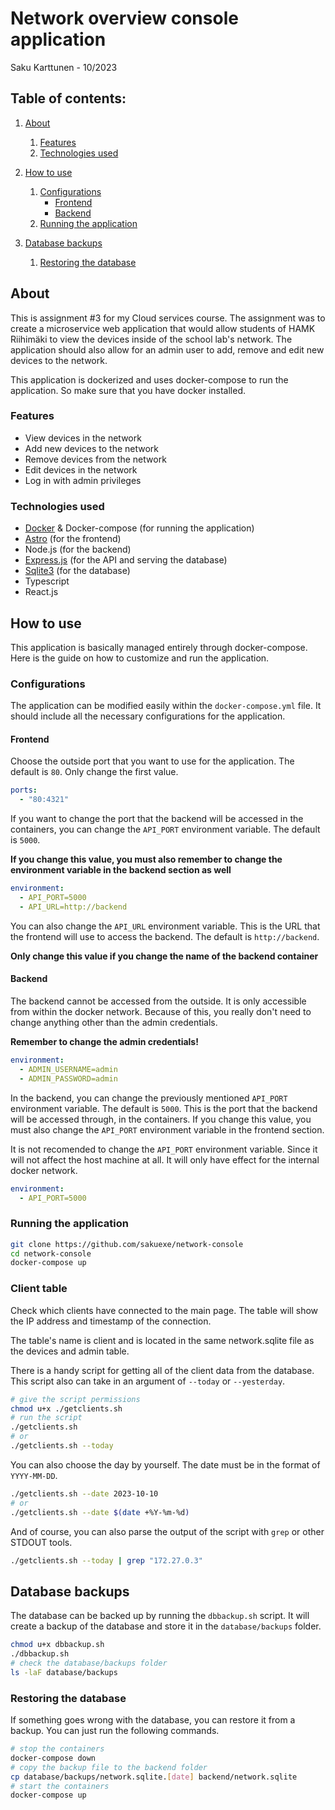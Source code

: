 # Network overview console application

Saku Karttunen - 10/2023

## Table of contents:

1. [About](/#About)

   1. [Features](/#Features)
   2. [Technologies used](/#Technologies-used)

2. [How to use](/#How-to-use)

   1. [Configurations](/#Configurations)
      - [Frontend](/#Frontend)
      - [Backend](/#Backend)
   2. [Running the application](/#Running-the-application)

3. [Database backups](/#Database-backups)
   1. [Restoring the database](/#Restoring-the-database)

## About

This is assignment #3 for my Cloud services course. The assignment was to create
a microservice web application that would allow students of HAMK Riihimäki to
view the devices inside of the school lab's network. The application should
also allow for an admin user to add, remove and edit new devices to the network.

This application is dockerized and uses docker-compose to run the application.
So make sure that you have docker installed.

### Features

- View devices in the network
- Add new devices to the network
- Remove devices from the network
- Edit devices in the network
- Log in with admin privileges

### Technologies used

- [Docker](https://www.docker.com/) & Docker-compose (for running the application)
- [Astro](https://astro.build/) (for the frontend)
- Node.js (for the backend)
- [Express.js](https://expressjs.com/) (for the API and serving the database)
- [Sqlite3](https://www.sqlite.org/index.html) (for the database)
- Typescript
- React.js

## How to use

This application is basically managed entirely through docker-compose. Here
is the guide on how to customize and run the application.

### Configurations

The application can be modified easily within the `docker-compose.yml` file.
It should include all the necessary configurations for the application.

#### **Frontend**

Choose the outside port that you want to use for the application. The default
is `80`. Only change the first value.

```yaml
ports:
  - "80:4321"
```

If you want to change the port that the backend will be accessed in the
containers, you can change the `API_PORT` environment variable. The default
is `5000`.

**If you change this value, you must also remember to change the environment
variable in the backend section as well**

```yaml
environment:
  - API_PORT=5000
  - API_URL=http://backend
```

You can also change the `API_URL` environment variable. This is the URL that
the frontend will use to access the backend. The default is `http://backend`.

**Only change this value if you change the name of the backend container**

#### **Backend**

The backend cannot be accessed from the outside. It is only accessible from
within the docker network. Because of this, you really don't need to change
anything other than the admin credentials.

**Remember to change the admin credentials!**

```yaml
environment:
  - ADMIN_USERNAME=admin
  - ADMIN_PASSWORD=admin
```

In the backend, you can change the previously mentioned `API_PORT` environment
variable. The default is `5000`. This is the port that the backend will be
accessed through, in the containers. If you change this value, you must also
change the `API_PORT` environment variable in the frontend section.

It is not recomended to change the `API_PORT` environment variable. Since
it will not affect the host machine at all. It will only have effect
for the internal docker network.

```yaml
environment:
  - API_PORT=5000
```

### Running the application

```bash
git clone https://github.com/sakuexe/network-console
cd network-console
docker-compose up
```

### Client table

Check which clients have connected to the main page. The table will show the
IP address and timestamp of the connection.

The table's name is client and is located in the same network.sqlite file as
the devices and admin table.

There is a handy script for getting all of the client data from the database.
This script also can take in an argument of `--today` or `--yesterday`.

```bash
# give the script permissions
chmod u+x ./getclients.sh
# run the script
./getclients.sh
# or
./getclients.sh --today
```

You can also choose the day by yourself. The date must be in the format of
`YYYY-MM-DD`.

```bash
./getclients.sh --date 2023-10-10
# or
./getclients.sh --date $(date +%Y-%m-%d)
```

And of course, you can also parse the output of the script with `grep` or
other STDOUT tools.

```bash
./getclients.sh --today | grep "172.27.0.3"
```

## Database backups

The database can be backed up by running the `dbbackup.sh` script. It will
create a backup of the database and store it in the `database/backups` folder.

```bash
chmod u+x dbbackup.sh
./dbbackup.sh
# check the database/backups folder
ls -laF database/backups
```

### Restoring the database

If something goes wrong with the database, you can restore it from a backup.
You can just run the following commands.

```bash
# stop the containers
docker-compose down
# copy the backup file to the backend folder
cp database/backups/network.sqlite.[date] backend/network.sqlite
# start the containers
docker-compose up
```
